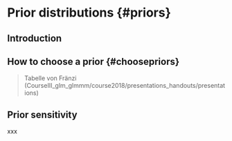 # Prior distributions {#priors}

## Introduction


## How to choose a prior {#choosepriors}
> Tabelle von Fränzi (CourseIII_glm_glmmm/course2018/presentations_handouts/presentations)

## Prior sensitivity
xxx



